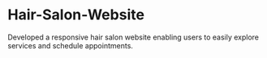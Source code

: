 # Hair-Salon-Website
Developed a responsive hair salon website enabling users to easily explore services and schedule appointments.
